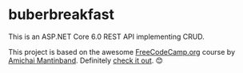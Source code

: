 # buberbreakfast
This is an ASP.NET Core 6.0 REST API implementing CRUD.

This project is based on the awesome [FreeCodeCamp.org](https://www.freecodecamp.org) course by [Amichai Mantinband](https://www.youtube.com/c/AmichaiMantinband). Definitely [check it out](https://www.youtube.com/watch?v=PmDJIooZjBE). 😊
